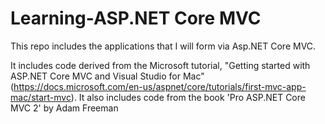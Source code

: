 # Learning-ASP.NET Core MVC

This repo includes the applications that I will form via Asp.NET Core MVC.

It includes code derived from the Microsoft tutorial, "Getting started with ASP.NET Core MVC and Visual Studio for Mac" (https://docs.microsoft.com/en-us/aspnet/core/tutorials/first-mvc-app-mac/start-mvc).  It also includes code from the book 'Pro ASP.NET Core MVC 2' by Adam Freeman
